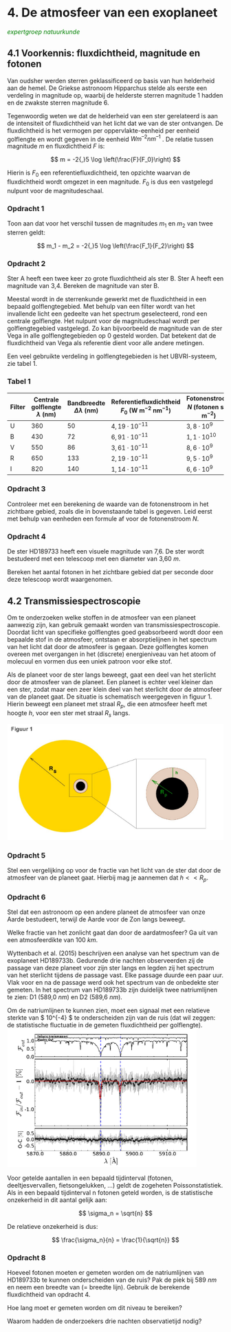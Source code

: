 # 4. De atmosfeer van een exoplaneet

<span style="color: green;"><em>expertgroep natuurkunde</em></span>


## 4.1 Voorkennis: fluxdichtheid, magnitude en fotonen


Van oudsher werden sterren geklassificeerd op basis van hun helderheid aan de hemel. De Griekse astronoom Hipparchus stelde als eerste een verdeling in magnitude op, waarbij de helderste sterren magnitude 1 hadden en de zwakste sterren magnitude 6.

Tegenwoordig weten we dat de helderheid van een ster gerelateerd is aan de intensiteit of fluxdichtheid  van het licht dat we van de ster ontvangen. De fluxdichtheid is het vermogen per oppervlakte-eenheid per eenheid golflengte en wordt gegeven in de eenheid $W m^{–2} nm^{–1}$ . De relatie tussen magnitude $m$ en fluxdichtheid $F$ is:

$$
m = -2{,}5 \log \left(\frac{F}{F_0}\right)
$$

Hierin is $F_0$ een referentiefluxdichtheid, ten opzichte waarvan de fluxdichtheid wordt omgezet in een magnitude. $F_0$ is dus een vastgelegd nulpunt voor de magnitudeschaal.

### Opdracht 1

Toon aan dat voor het verschil tussen de magnitudes $m_1$ en $m_2$ van twee sterren geldt:

$$
m_1 - m_2 = -2{,}5 \log \left(\frac{F_1}{F_2}\right)
$$

### Opdracht 2

Ster A heeft een twee keer zo grote fluxdichtheid als ster B. Ster A heeft een magnitude van 3,4. Bereken de magnitude van ster B.

Meestal wordt in de sterrenkunde gewerkt met de fluxdichtheid in een bepaald golflengtegebied. Met behulp van een filter wordt van het invallende licht een gedeelte van het spectrum geselecteerd, rond een centrale golflengte. Het nulpunt voor de magnitudeschaal wordt per golflengtegebied vastgelegd. Zo kan bijvoorbeeld de magnitude van de ster Vega in alle golflengtegebieden op 0 gesteld worden. Dat betekent dat de fluxdichtheid van Vega als referentie dient voor alle andere metingen.

Een veel gebruikte verdeling in golflengtegebieden is het UBVRI-systeem, zie tabel 1.

### Tabel 1

| Filter | Centrale golflengte $\lambda$ (nm) | Bandbreedte $\Delta\lambda$ (nm) | Referentiefluxdichtheid $F_0$ (W m$^{-2}$ nm$^{-1}$) | Fotonenstroom $N$ (fotonen s$^{-1}$ m$^{-2}$) |
|--------|------------------------------------|----------------------------------|------------------------------------------------------|----------------------------------------------|
| U      | $360$                              | $50$                             | $4{,}19 \cdot 10^{-11}$                              | $3{,}8 \cdot 10^{9}$                          |
| B      | $430$                              | $72$                             | $6{,}91 \cdot 10^{-11}$                              | $1{,}1 \cdot 10^{10}$                         |
| V      | $550$                              | $86$                             | $3{,}61 \cdot 10^{-11}$                              | $8{,}6 \cdot 10^{9}$                          |
| R      | $650$                              | $133$                            | $2{,}19 \cdot 10^{-11}$                              | $9{,}5 \cdot 10^{9}$                          |
| I      | $820$                              | $140$                            | $1{,}14 \cdot 10^{-11}$                              | $6{,}6 \cdot 10^{9}$                          |


### Opdracht 3

Controleer met een berekening de waarde van de fotonenstroom in het zichtbare gebied, zoals die in bovenstaande tabel is gegeven. Leid eerst met behulp van eenheden een formule af voor de fotonenstroom $N$.

### Opdracht 4

De ster HD189733 heeft een visuele magnitude van 7,6. De ster wordt bestudeerd met een telescoop met een diameter van 3,60 $m$.

Bereken het aantal fotonen in het zichtbare gebied dat per seconde door deze telescoop wordt waargenomen.

## 4.2 Transmissiespectroscopie

Om te onderzoeken welke stoffen in de atmosfeer van een planeet aanwezig zijn, kan gebruik gemaakt worden van transmissiespectroscopie. Doordat licht van specifieke golflengtes goed geabsorbeerd wordt door een bepaalde stof in de atmosfeer, ontstaan er absorptielijnen in het spectrum van het licht dat door de atmosfeer is gegaan. Deze golflengtes komen overeen met overgangen in het (discrete) energieniveau van het atoom of molecuul en vormen dus een uniek patroon voor elke stof.

Als de planeet voor de ster langs beweegt, gaat een deel van het sterlicht door de atmosfeer van de planeet. Een planeet is echter veel kleiner dan een ster, zodat maar een zeer klein deel van het sterlicht door de atmosfeer van de planeet gaat. De situatie is schematisch weergegeven in figuur 1. Hierin beweegt een planeet met straal $R_p$, die een atmosfeer heeft met hoogte $h$, voor een ster met straal $R_s$ langs.

![sterverduistering](Plaatjes/sterverduistering.png)

### Opdracht 5

Stel een vergelijking op voor de fractie van het licht van de ster dat door de atmosfeer van de planeet gaat. Hierbij mag je aannemen dat $h << R_p$.

### Opdracht 6

Stel dat een astronoom op een andere planeet de atmosfeer van onze Aarde bestudeert, terwijl de Aarde voor de Zon langs beweegt.

Welke fractie van het zonlicht gaat dan door de aardatmosfeer? Ga uit van een atmosfeerdikte van 100 $km$.

Wyttenbach et al. (2015) beschrijven een analyse van het spectrum van de exoplaneet HD189733b. Gedurende drie nachten observeerden zij de passage van deze planeet voor zijn ster langs en legden zij het spectrum van het sterlicht tijdens de passage vast. Elke passage duurde een paar uur. Vlak voor en na de passage werd ook het spectrum van de onbedekte ster gemeten. In het spectrum van HD189733b zijn duidelijk twee natriumlijnen te zien: D1 (589,0 $nm$) en D2 (589,6 $nm$).

Om de natriumlijnen te kunnen zien, moet een signaal met een relatieve sterkte van $ 10^{-4} $ te onderscheiden zijn van de ruis (dat wil zeggen: de statistische fluctuatie in de gemeten fluxdichtheid per golflengte).
![natriumlijnen](Plaatjes/natriumlijnen.png)

Voor getelde aantallen in een bepaald tijdinterval (fotonen, deeltjesvervallen, fietsongelukken, …) geldt de zogeheten Poissonstatistiek. Als in een bepaald tijdinterval n fotonen geteld worden, is de statistische onzekerheid in dit aantal gelijk aan:

$$
\sigma_n = \sqrt{n}
$$

De relatieve onzekerheid is dus:

$$
\frac{\sigma_n}{n} = \frac{1}{\sqrt{n}}
$$

### Opdracht 8

Hoeveel fotonen moeten er gemeten worden om de natriumlijnen van HD189733b te kunnen onderscheiden van de ruis? Pak de piek bij 589 $nm$ en neem een breedte van (= breedte lijn). Gebruik de berekende fluxdichtheid van opdracht 4.

Hoe lang moet er gemeten worden om dit niveau te bereiken?

Waarom hadden de onderzoekers drie nachten observatietijd nodig?
